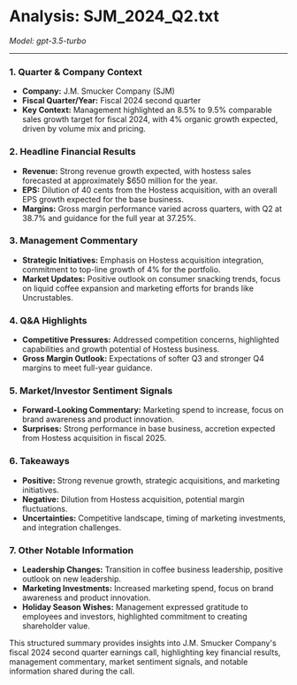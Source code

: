 # Analysis: SJM_2024_Q2.txt

*Model: gpt-3.5-turbo*

---

### 1. Quarter & Company Context
- **Company:** J.M. Smucker Company (SJM)
- **Fiscal Quarter/Year:** Fiscal 2024 second quarter
- **Key Context:** Management highlighted an 8.5% to 9.5% comparable sales growth target for fiscal 2024, with 4% organic growth expected, driven by volume mix and pricing.

### 2. Headline Financial Results
- **Revenue:** Strong revenue growth expected, with hostess sales forecasted at approximately $650 million for the year.
- **EPS:** Dilution of 40 cents from the Hostess acquisition, with an overall EPS growth expected for the base business.
- **Margins:** Gross margin performance varied across quarters, with Q2 at 38.7% and guidance for the full year at 37.25%.

### 3. Management Commentary
- **Strategic Initiatives:** Emphasis on Hostess acquisition integration, commitment to top-line growth of 4% for the portfolio.
- **Market Updates:** Positive outlook on consumer snacking trends, focus on liquid coffee expansion and marketing efforts for brands like Uncrustables.

### 4. Q&A Highlights
- **Competitive Pressures:** Addressed competition concerns, highlighted capabilities and growth potential of Hostess business.
- **Gross Margin Outlook:** Expectations of softer Q3 and stronger Q4 margins to meet full-year guidance.

### 5. Market/Investor Sentiment Signals
- **Forward-Looking Commentary:** Marketing spend to increase, focus on brand awareness and product innovation.
- **Surprises:** Strong performance in base business, accretion expected from Hostess acquisition in fiscal 2025.

### 6. Takeaways
- **Positive:** Strong revenue growth, strategic acquisitions, and marketing initiatives.
- **Negative:** Dilution from Hostess acquisition, potential margin fluctuations.
- **Uncertainties:** Competitive landscape, timing of marketing investments, and integration challenges.

### 7. Other Notable Information
- **Leadership Changes:** Transition in coffee business leadership, positive outlook on new leadership.
- **Marketing Investments:** Increased marketing spend, focus on brand awareness and product innovation.
- **Holiday Season Wishes:** Management expressed gratitude to employees and investors, highlighted commitment to creating shareholder value.

This structured summary provides insights into J.M. Smucker Company's fiscal 2024 second quarter earnings call, highlighting key financial results, management commentary, market sentiment signals, and notable information shared during the call.